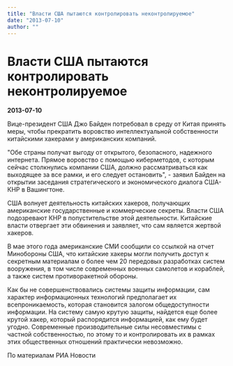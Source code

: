 ```yaml
---
title: "Власти США пытаются контролировать неконтролируемое"
date: "2013-07-10"
author: ""
---
```


# Власти США пытаются контролировать неконтролируемое

**2013-07-10** 

Вице-президент США Джо Байден потребовал в среду от Китая принять меры, чтобы прекратить воровство интеллектуальной собственности китайскими хакерами у американских компаний.

"Обе страны получат выгоду от открытого, безопасного, надежного интернета. Прямое воровство с помощью киберметодов, с которым сейчас столкнулись компании США, должно рассматриваться как выходящее за все рамки, и его следует остановить", - заявил Байден на открытии заседания стратегического и экономического диалога США-КНР в Вашингтоне.

США волнует деятельность китайских хакеров, получающих американские государственные и коммерческие секреты. Власти США подозревают КНР в попустительстве этой деятельности. Китайские власти отвергает эти обвинения и заявляет, что сам является жертвой хакеров.

В мае этого года американские СМИ сообщили со ссылкой на отчет Минобороны США, что китайские хакеры могли получить доступ к секретным материалам о более чем 20 передовых разработках систем вооружения, в том числе современных военных самолетов и кораблей, а также систем противоракетной обороны.

Как бы не совершенствовались системы защиты информации, сам характер информационных технологий предполагает их всепроникаемость, которая становится залогом общедоступности информации. На систему самую крутую защиты, найдется еще более крутой хакер, который распорядится информацией, как ему будет угодно. Современные производительные силы несовместимы с частной собственностью, по этому то и контролировать их в рамках этих общественных отношений практически невозможно.

По материалам РИА Новости